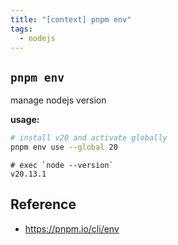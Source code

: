 ```yaml
---
title: "[context] pnpm env"
tags:
  - nodejs
---
```

## `pnpm env`

manage nodejs version

**usage:**
```bash
# install v20 and activate globally
pnpm env use --global 20
```
```console
# exec `node --version`
v20.13.1
```

## Reference

- https://pnpm.io/cli/env
